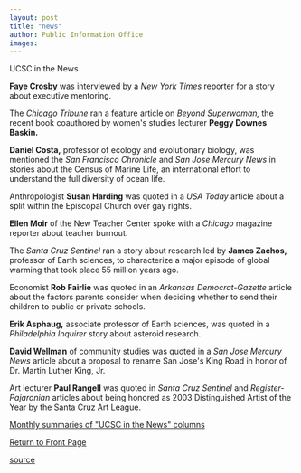 ```yaml
---
layout: post
title: "news"
author: Public Information Office
images:
---
```


UCSC in the News

**Faye Crosby** was interviewed by a _New York Times_ reporter for a story about executive mentoring.

The _Chicago Tribune_ ran a feature article on _Beyond Superwoman,_ the recent book coauthored by women's studies lecturer **Peggy Downes Baskin.**

**Daniel Costa,** professor of ecology and evolutionary biology, was mentioned the _San Francisco Chronicle_ and _San Jose Mercury News_ in stories about the Census of Marine Life, an international effort to understand the full diversity of ocean life.

Anthropologist **Susan Harding** was quoted in a _USA Today_ article about a split within the Episcopal Church over gay rights.

**Ellen Moir** of the New Teacher Center spoke with a _Chicago_ magazine reporter about teacher burnout.

The _Santa Cruz Sentinel_ ran a story about research led by **James Zachos,** professor of Earth sciences, to characterize a major episode of global warming that took place 55 million years ago.

Economist **Rob Fairlie** was quoted in an _Arkansas Democrat-Gazette_ article about the factors parents consider when deciding whether to send their children to public or private schools.

**Erik Asphaug,** associate professor of Earth sciences, was quoted in a _Philadelphia Inquirer_ story about asteroid research.

**David Wellman** of community studies was quoted in a _San Jose Mercury News_ article about a proposal to rename San Jose's King Road in honor of Dr. Martin Luther King, Jr.  

Art lecturer **Paul Rangell** was quoted in _Santa Cruz Sentinel_ and _Register-Pajaronian_ articles about being honored as 2003 Distinguished Artist of the Year by the Santa Cruz Art League.

[Monthly summaries of "UCSC in the News" columns][1]  

[Return to Front Page][2]

[1]: http://www.ucsc.edu/news_events/media_highlights
[2]: http://currents.ucsc.edu/

[source](http://www1.ucsc.edu/currents/03-04/11-03/news.html "Permalink to news")

